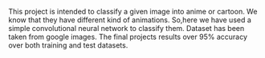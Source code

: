 This project is intended to classify a given image into anime or cartoon. We know that they have different kind of animations.
So,here we have used a simple convolutional neural network to classify them. Dataset has been taken from google images. 
The final projects results over 95% accuracy over both training and test datasets.
